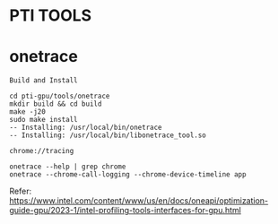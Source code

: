 # PTI TOOLS

# onetrace

``Build and Install``

    cd pti-gpu/tools/onetrace
    mkdir build && cd build
    make -j20
    sudo make install
    -- Installing: /usr/local/bin/onetrace
    -- Installing: /usr/local/bin/libonetrace_tool.so

``chrome://tracing``

    onetrace --help | grep chrome 
    onetrace --chrome-call-logging --chrome-device-timeline app 

Refer: https://www.intel.com/content/www/us/en/docs/oneapi/optimization-guide-gpu/2023-1/intel-profiling-tools-interfaces-for-gpu.html

